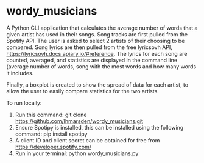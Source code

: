 # wordy_musicians
A Python CLI application that calculates the average number of words that a given artist has used in their songs. Song tracks are first pulled from the Spotify API. The user is asked to select 2 artists of their choosing to be compared. Song lyrics are then pulled from the free lyricsovh API, https://lyricsovh.docs.apiary.io/#reference. The lyrics for each song are counted, averaged, and statistics are displayed in the command line (average number of words, song with the most words and how many words it includes.

Finally, a boxplot is created to show the spread of data for each artist, to allow the user to easily compare statistics for the two artists.

To run locally:

1. Run this command: git clone https://github.com/lhmarsden/wordy_musicians.git
2. Ensure Spotipy is installed, this can be installed using the following command: pip install spotipy
3. A client ID and client secret can be obtained for free from https://developer.spotify.com/
4. Run in your terminal: python wordy_musicians.py


